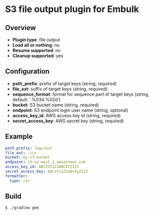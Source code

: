 # S3 file output plugin for Embulk

## Overview

* **Plugin type**: file output
* **Load all or nothing**: no
* **Resume supported**: no
* **Cleanup supported**: yes

## Configuration

- **path_prefix**: prefix of target keys (string, required)
- **file_ext**: suffix of target keys (string, required)
- **sequence_format**: format for sequence part of target keys (string, default: '.%03d.%02d')
- **bucket**: S3 bucket name (string, required)
- **endpoint**: S3 endpoint login user name (string, optional)
- **access_key_id**: AWS access key id (string, required)
- **secret_access_key**: AWS secret key (string, required)

## Example

```yaml
path_prefix: logs/out
file_ext: .csv
bucket: my-s3-bucket
endpoint: s3-us-west-1.amazonaws.com
access_key_id: ABCXYZ123ABCXYZ123
secret_access_key: AbCxYz123aBcXyZ123
formatter:
  type: csv
```


## Build

```
$ ./gradlew gem
```

